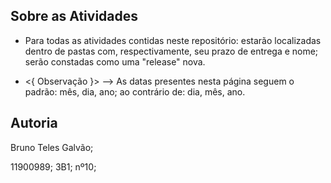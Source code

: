 ## Sobre as Atividades


* Para todas as atividades contidas neste repositório: estarão localizadas dentro de pastas com, respectivamente, seu prazo de entrega e nome; serão constadas como uma "release" nova.


* <{ Observação }>  -->
As datas presentes nesta página seguem o padrão: mês, dia, ano; ao contrário de: dia, mês, ano.




## Autoria
Bruno Teles Galvão;

11900989; 3B1; nº10;








